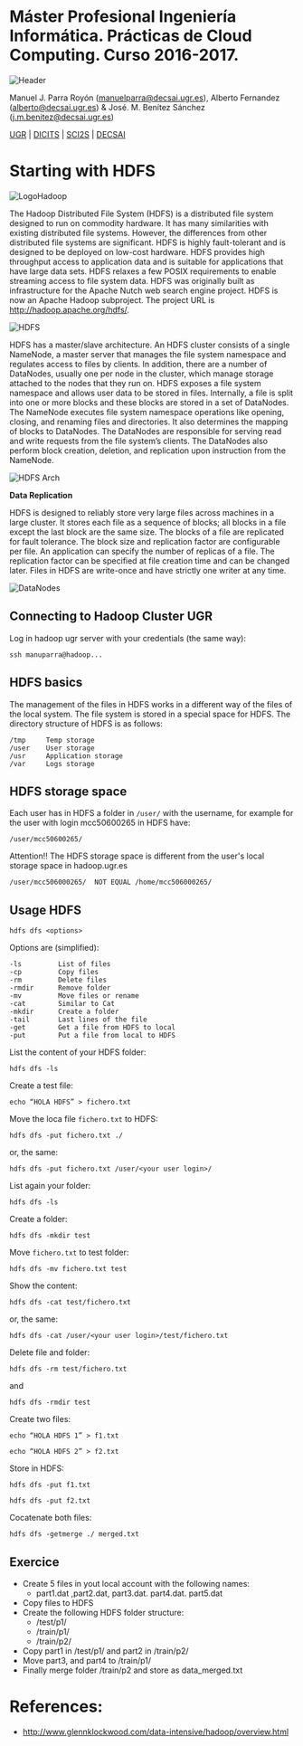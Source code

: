 # Máster Profesional Ingeniería Informática. Prácticas de Cloud Computing. Curso 2016-2017. 

![Header](https://sites.google.com/site/manuparra/home/headerdicits.png)

Manuel J. Parra Royón (manuelparra@decsai.ugr.es), Alberto Fernandez (alberto@decsai.ugr.es)  &  José. M. Benítez Sánchez (j.m.benitez@decsai.ugr.es)

[UGR](http://www.ugr.es) | [DICITS](http://dicits.ugr.es) | [SCI2S](http://sci2s.ugr.es) | [DECSAI](http://decsai.ugr.es)


# Starting with HDFS

![LogoHadoop](https://media.licdn.com/mpr/mpr/shrinknp_400_400/AAEAAQAAAAAAAAmBAAAAJDgzYjM0N2VkLWQ0ZTEtNDQ0Zi05ZWEzLWVjOTgyMjdlN2Y0MA.jpg)

The Hadoop Distributed File System (HDFS) is a distributed file system designed to run on commodity hardware. It has many similarities with existing distributed file systems. However, the differences from other distributed file systems are significant. HDFS is highly fault-tolerant and is designed to be deployed on low-cost hardware. HDFS provides high throughput access to application data and is suitable for applications that have large data sets. HDFS relaxes a few POSIX requirements to enable streaming access to file system data. HDFS was originally built as infrastructure for the Apache Nutch web search engine project. HDFS is now an Apache Hadoop subproject. The project URL is http://hadoop.apache.org/hdfs/.

![HDFS](http://www.glennklockwood.com/data-intensive/hadoop/hdfs-magic.png)

HDFS has a master/slave architecture. An HDFS cluster consists of a single NameNode, a master server that manages the file system namespace and regulates access to files by clients. In addition, there are a number of DataNodes, usually one per node in the cluster, which manage storage attached to the nodes that they run on. HDFS exposes a file system namespace and allows user data to be stored in files. Internally, a file is split into one or more blocks and these blocks are stored in a set of DataNodes. The NameNode executes file system namespace operations like opening, closing, and renaming files and directories. It also determines the mapping of blocks to DataNodes. The DataNodes are responsible for serving read and write requests from the file system’s clients. The DataNodes also perform block creation, deletion, and replication upon instruction from the NameNode.


![HDFS Arch](https://hadoop.apache.org/docs/r1.2.1/images/hdfsarchitecture.gif)

**Data Replication**

HDFS is designed to reliably store very large files across machines in a large cluster. It stores each file as a sequence of blocks; all blocks in a file except the last block are the same size. The blocks of a file are replicated for fault tolerance. The block size and replication factor are configurable per file. An application can specify the number of replicas of a file. The replication factor can be specified at file creation time and can be changed later. Files in HDFS are write-once and have strictly one writer at any time.


![DataNodes](https://hadoop.apache.org/docs/r1.2.1/images/hdfsdatanodes.gif)




## Connecting to Hadoop Cluster UGR

Log in hadoop ugr server with your credentials (the same way):

```
ssh manuparra@hadoop...
```

## HDFS basics

The management of the files in HDFS works in a different way of the files of the local system. The file system is stored in a special space for HDFS. The directory structure of HDFS is as follows:

```
/tmp     Temp storage
/user    User storage
/usr     Application storage
/var     Logs storage
```

## HDFS storage space

Each user has in HDFS a folder in ``/user/`` with the username, for example for the user with login mcc50600265 in HDFS have:

```
/user/mcc50600265/
```

Attention!! The HDFS storage space is different from the user's local storage space in hadoop.ugr.es

```
/user/mcc506000265/  NOT EQUAL /home/mcc506000265/
```

## Usage HDFS

```
hdfs dfs <options>
```

Options are (simplified):

```
-ls         List of files 
-cp         Copy files
-rm         Delete files
-rmdir      Remove folder
-mv         Move files or rename
-cat        Similar to Cat
-mkdir      Create a folder
-tail       Last lines of the file
-get        Get a file from HDFS to local
-put        Put a file from local to HDFS
```

List the content of your HDFS folder:

```
hdfs dfs -ls
```

Create a test file:

```
echo “HOLA HDFS” > fichero.txt
```

Move the loca file ``fichero.txt`` to HDFS:

```
hdfs dfs -put fichero.txt ./
```

or, the same:

```
hdfs dfs -put fichero.txt /user/<your user login>/
```

List again your folder:

```
hdfs dfs -ls
```

Create a folder:

```
hdfs dfs -mkdir test
```

Move ``fichero.txt`` to test folder:

```
hdfs dfs -mv fichero.txt test
```

Show the content:

```
hdfs dfs -cat test/fichero.txt
```

or, the same:

```
hdfs dfs -cat /user/<your user login>/test/fichero.txt
```

Delete file and folder:

```
hdfs dfs -rm test/fichero.txt
```

and 

```
hdfs dfs -rmdir test
```

Create two files:

```
echo “HOLA HDFS 1” > f1.txt
```

```
echo “HOLA HDFS 2” > f2.txt
```

Store in HDFS:

```
hdfs dfs -put f1.txt
```

```
hdfs dfs -put f2.txt
```

Cocatenate both files:

```
hdfs dfs -getmerge ./ merged.txt
```

## Exercice

- Create 5 files in yout local account with the following names:
  - part1.dat ,part2.dat, part3.dat. part4.dat. part5.dat 
- Copy files to HDFS
- Create the following HDFS folder structure:
  - /test/p1/
  - /train/p1/
  - /train/p2/ 
- Copy part1 in /test/p1/ and part2 in /train/p2/ 
- Move part3, and part4 to /train/p1/
- Finally merge folder /train/p2 and store as data_merged.txt


# References:

- http://www.glennklockwood.com/data-intensive/hadoop/overview.html


